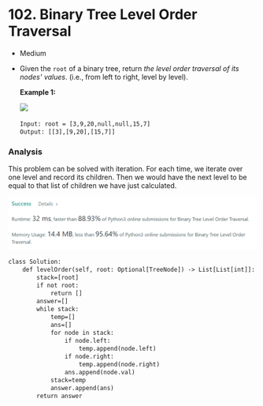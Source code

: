 # 102. Binary Tree Level Order Traversal

* Medium
*   Given the `root` of a binary tree, return _the level order traversal of its nodes' values_. (i.e., from left to right, level by level).

    &#x20;

    **Example 1:**

    ![](https://assets.leetcode.com/uploads/2021/02/19/tree1.jpg)

    ```
    Input: root = [3,9,20,null,null,15,7]
    Output: [[3],[9,20],[15,7]]
    ```



### Analysis&#x20;

This problem can be solved with iteration. For each time, we iterate over one level and record its children. Then we would have the next level to be equal to that list of children we have just calculated.&#x20;

![](<../.gitbook/assets/image (15).png>)

```
class Solution:
    def levelOrder(self, root: Optional[TreeNode]) -> List[List[int]]:
        stack=[root]
        if not root:
            return []
        answer=[]
        while stack:
            temp=[]
            ans=[]
            for node in stack:
                if node.left:
                    temp.append(node.left)
                if node.right:
                    temp.append(node.right)
                ans.append(node.val)
            stack=temp
            answer.append(ans)
        return answer
```
